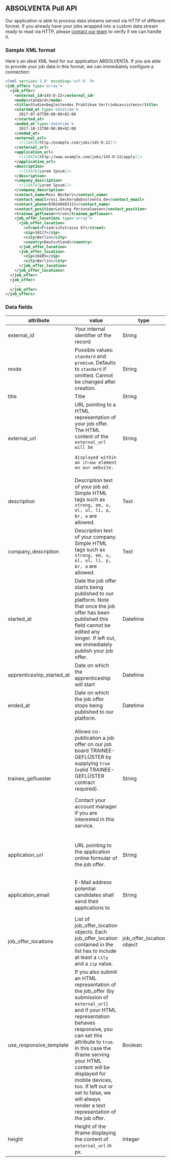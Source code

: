 ## ABSOLVENTA Pull API

Our application is able to process data streams served via HTTP of different format. If you already have your
jobs wrapped into a custom data stream ready to read via HTTP, please [contact our team](mailto:api@absolventa.de) to verify
if we can handle it.

### Sample XML format

Here's an ideal XML feed for our application ABSOLVENTA. If you are able to provide your job
data in this format, we can immediately configure a connection:

```XML
<?xml version='1.0' encoding='utf-8' ?>
<job_offers type='array'>
  <job_offer>
    <external_id>145-D-22</external_id>
    <mode>standard</mode>
    <title>Studienbegleitendes Praktikum Vertriebsassistenz</title>
    <started_at type='datetime'>
      2017-07-07T00:00:00+02:00
    </started_at>
    <ended_at type='datetime'>
      2017-10-11T00:00:00+02:00
    </ended_at>
    <external_url>
      <![CDATA[http:/example.com/jobs/145-D-22]]>
    </external_url>
    <application_url>
      <![CDATA[http://www.example.com/jobs/145-D-22/apply]]>
    </application_url>
    <description>
      <![CDATA[Lorem Ipsum]]>
    </description>
    <company_description>
      <![CDATA[Lorem Ipsum]]>
    </company_description>
    <contact_name>Rosi Beckers</contact_name>
    <contact_email>rosi.beckers@absolventa.de</contact_email>
    <contact_phone>030240483121</contact_name>
    <contact_position>Leitung Personalwesen</contact_position>
    <trainee_geflueser>true</trainee_geflueser>
    <job_offer_locations type='array'>
      <job_offer_location>
        <street>Friedrichstrasse 67</street>
        <zip>10117</zip>
        <city>Berlin</city>
        <country>Deutschland</country>
      </job_offer_location>
      <job_offer_location>
        <zip>10405</zip>
        <city>Berlin</city>
      </job_offer_location>
    </job_offer_locations>
  </job_offer>
  <job_offer>
    ...
  </job_offer>
</job_offers>
```

### Data fields

<table>
  <thead>
    <tr>
      <th>attribute</th>
      <th>value</th>
      <th>type</th>
      <th></th>
    </tr>
  </thead>
  <tbody>
    <tr>
      <td>external_id</td>
      <td>Your internal identifier of the record</td>
      <td>String</td>
      <td>required</td>
    </tr>
    <tr>
      <td>mode</td>
      <td>
        Possible values: <code>standard</code> and <code>premium</code>.
        Defaults to <code>standard</code> if omitted.
        Cannot be changed after creation.
      </td>
      <td>String</td>
      <td>optional</td>
    </tr>
    <tr>
      <td>title</td>
      <td>Title</td>
      <td>String</td>
      <td>required</td>
    </tr>
    <tr>
      <td>external_url</td>
      <td>
        URL pointing to a HTML representation of your job offer. The HTML content of the <code>external_url</url> will be
        displayed within an <code>iframe</code> element on our website.
      </td>
      <td>String</td>
      <td>optional</td>
    </tr>
    <tr>
      <td>description</td>
      <td>Description text of your job ad. Simple HTML tags such as <code>strong, em, u, ol, ul, li, p, br, a</code> are allowed.</td>
      <td>Text</td>
      <td>required</td>
    </tr>
    <tr>
      <td>company_description</td>
      <td>Description text of your company. Simple HTML tags such as <code>strong, em, u, ol, ul, li, p, br, a</code> are allowed.</td>
      <td>Text</td>
      <td>optional</td>
    </tr>
    <tr>
      <td>started_at</td>
      <td>
        Date the job offer starts being published to our platform. Note that once the job offer has
        been published this field cannot be edited any longer. If left out, we immediately publish your
        job offer.
      </td>
      <td>Datetime</td>
      <td>optional</td>
    </tr>
    <tr>
      <td>apprenticeship_started_at</td>
      <td>Date on which the apprenticeship will start</td>
      <td>Datetime</td>
      <td>optional</td>
    </tr>
    <tr>
      <td>ended_at</td>
      <td>Date on which the job offer stops being published to our platform.</td>
      <td>Datetime</td>
      <td>optional</td>
    </tr>
    <tr>
      <td>trainee_gefluester</td>
      <td>
        <p>Allows co-publication a job offer on our job board TRAINEE-GEFLÜSTER by supplying <code>true</code> (valid TRAINEE-GEFLÜSTER contract required).</p>
        <p>Contact your account manager if you are interested in this service.</p>
      </td>
      <td>String</td>
      <td>optional</td>
    </tr>
    <tr>
      <td>application_url</td>
      <td>URL pointing to the application online formular of the job offer.</td>
      <td>String</td>
      <td>optional (You need to provide either an <code>application_url</code> or an <code>application_email</code>)</td>
    </tr>
    <tr>
      <td>application_email</td>
      <td>E-Mail address potential candidates shall send their applications to</td>
      <td>String</td>
      <td>optional (You need to provide either an <code>application_url</code> or an <code>application_email</code>)</td>
    </tr>
    <tr>
      <td>job_offer_locations</td>
      <td>
        List of job_offer_location objects. Each job_offer_location contained in the list
        has to include at least a <code>city</code> and a <code>zip</code> value.
      </td>
      <td>job_offer_location object</td>
      <td>optional</td>
    </tr>
    <tr>
      <td>use_responsive_template</td>
      <td>
        If you also submit an HTML representation of the job_offer (by submission of
        <code>external_url</code>) and if your HTML representation behaves responsive, you
        can set this attribute to <code>true</code>. In this case the iframe serving
        your HTML content will be displayed for mobile devices, too. If left out or
        set to false, we will always render a text representation of the job offer.
      </td>
      <td>Boolean</td>
      <td>optional</td>
    </tr>
    <tr>
      <td>height</td>
      <td>Height of the iframe displaying the content of <code>external_url</code> in px.</td>
      <td>Integer</td>
      <td>optional</td>
    </tr>
  </tbody>
</table>
